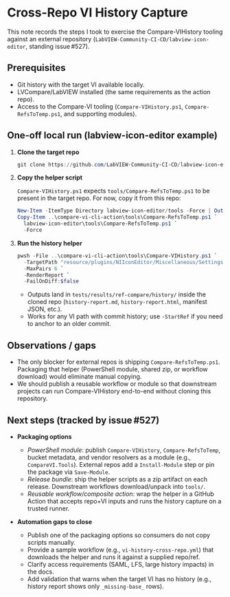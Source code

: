 <!-- markdownlint-disable-next-line MD041 -->
# Cross-Repo VI History Capture

This note records the steps I took to exercise the Compare-VIHistory tooling
against an external repository (`LabVIEW-Community-CI-CD/labview-icon-editor`,
standing issue #527).

## Prerequisites

- Git history with the target VI available locally.
- LVCompare/LabVIEW installed (the same requirements as the action repo).
- Access to the Compare-VI tooling (`Compare-VIHistory.ps1`,
  `Compare-RefsToTemp.ps1`, and supporting modules).

## One-off local run (labview-icon-editor example)

1. **Clone the target repo**

   ```powershell
   git clone https://github.com/LabVIEW-Community-CI-CD/labview-icon-editor.git
   ```

2. **Copy the helper script**

   `Compare-VIHistory.ps1` expects `tools/Compare-RefsToTemp.ps1` to be present
   in the target repo. For now, copy it from this repo:

   ```powershell
   New-Item -ItemType Directory labview-icon-editor/tools -Force | Out-Null
   Copy-Item ..\compare-vi-cli-action\tools\Compare-RefsToTemp.ps1 `
     labview-icon-editor\tools\Compare-RefsToTemp.ps1 `
     -Force
   ```

3. **Run the history helper**

   ```powershell
   pwsh -File ..\compare-vi-cli-action\tools\Compare-VIHistory.ps1 `
     -TargetPath "resource/plugins/NIIconEditor/Miscellaneous/Settings Init.vi" `
     -MaxPairs 6 `
     -RenderReport `
     -FailOnDiff:$false
   ```

   - Outputs land in `tests/results/ref-compare/history/` inside the cloned
     repo (`history-report.md`, `history-report.html`, manifest JSON, etc.).
   - Works for any VI path with commit history; use `-StartRef` if you need to
     anchor to an older commit.

## Observations / gaps

- The only blocker for external repos is shipping `Compare-RefsToTemp.ps1`.
  Packaging that helper (PowerShell module, shared zip, or workflow download)
  would eliminate manual copying.
- We should publish a reusable workflow or module so that downstream projects
  can run Compare-VIHistory end-to-end without cloning this repository.

## Next steps (tracked by issue #527)

- **Packaging options**  
  - *PowerShell module*: publish `Compare-VIHistory`, `Compare-RefsToTemp`,
    bucket metadata, and vendor resolvers as a module (e.g.,
    `CompareVI.Tools`). External repos add a `Install-Module` step or pin the
    package via `Save-Module`.  
  - *Release bundle*: ship the helper scripts as a zip artifact on each
    release. Downstream workflows download/unpack into `tools/`.  
  - *Reusable workflow/composite action*: wrap the helper in a GitHub Action
    that accepts repo+VI inputs and runs the history capture on a trusted
    runner.

- **Automation gaps to close**
  - Publish one of the packaging options so consumers do not copy scripts
    manually.
  - Provide a sample workflow (e.g., `vi-history-cross-repo.yml`) that
    downloads the helper and runs it against a supplied repo/ref.
  - Clarify access requirements (SAML, LFS, large history impacts) in the docs.
  - Add validation that warns when the target VI has no history (e.g., history
    report shows only `_missing-base_` rows).
